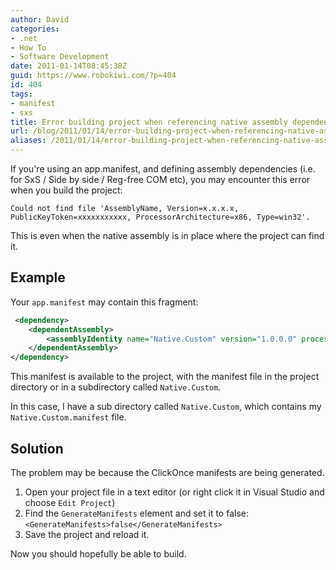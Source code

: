 ```yaml
---
author: David
categories:
- .net
- How To
- Software Development
date: 2011-01-14T08:45:38Z
guid: https://www.robokiwi.com/?p=404
id: 404
tags:
- manifest
- sxs
title: Error building project when referencing native assembly dependency in app.manifest
url: /blog/2011/01/14/error-building-project-when-referencing-native-assembly-dependency-in-app-manifest/
aliases: /2011/01/14/error-building-project-when-referencing-native-assembly-dependency-in-app-manifest/
---
```


If you're using an app.manifest, and defining assembly dependencies (i.e. for SxS / Side by side / Reg-free COM etc), you may encounter this error when you build the project:

`Could not find file 'AssemblyName, Version=x.x.x.x, PublicKeyToken=xxxxxxxxxxx, ProcessorArchitecture=x86, Type=win32'.`

This is even when the native assembly is in place where the project can find it.

## Example

Your `app.manifest` may contain this fragment:

```xml
 <dependency>
    <dependentAssembly>
        <assemblyIdentity name="Native.Custom" version="1.0.0.0" processorArchitecture="x86" type="win32" publicKeyToken="12345678"/>
    </dependentAssembly>
</dependency>
```

This manifest is available to the project, with the manifest file in the project directory or in a subdirectory called `Native.Custom`.

In this case, I have a sub directory called `Native.Custom`, which contains my `Native.Custom.manifest` file.

## Solution

The problem may be because the ClickOnce manifests are being generated.

  1. Open your project file in a text editor (or right click it in Visual Studio and choose `Edit Project`)
  1. Find the `GenerateManifests` element and set it to false: ```<GenerateManifests>false</GenerateManifests>```
  1. Save the project and reload it.

Now you should hopefully be able to build.
